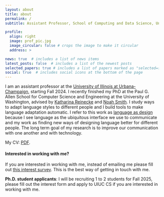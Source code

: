 ```yaml
---
layout: about
title: about
permalink: /
subtitle: Assistant Professor, School of Computing and Data Science, University of Illinois Urbana Champaign

profile:
  align: right
  image: prof_pic.jpg
  image_circular: false # crops the image to make it circular
  address: >

news: true  # includes a list of news items
latest_posts: false  # includes a list of the newest posts
selected_papers: true # includes a list of papers marked as "selected={true}"
social: true  # includes social icons at the bottom of the page
---
```


I am an assistant professor at the [University of Illinois at Urbana-Champaign]("https://cs.illinois.edu/), starting Fall 2024. I recently finished my PhD at the Paul G. Allen School for Computer Science and Engineering at the University of Washington, advised by [Katharina Reinecke](https://homes.cs.washington.edu/~reinecke/) and [Noah Smith](https://homes.cs.washington.edu/~nasmith/). I study ways to adapt language styles to different people and I build tools to make language adaptation automatic. I refer to this work as [language as design](assets/pdf/AugustDissertation.pdf) because I see language as the ubiquitous interface we use to communicate and my work as finding new ways of designing language better for different people. The long term goal of my research is to improve our communication with one another and with technology. 


My CV: [PDF](assets/pdf/August_CV.pdf).

#### Interested in working with me? 

If you are interested in working with me, instead of emailing me please fill out [this interest survey](https://forms.gle/5h8HPEsdm6DBsLwy9). This is the best way of getting in touch with me.


**Ph.D. student applicants**: I will be recruiting 1 to 2 students for Fall 2025, please fill out the interest form and apply to UIUC CS if you are interested in working with me.





<!-- Originally intending a Cognitive Science major, but finding myself in a different 'CS' discipline, I've been drawn to my current work through a mixture of Psychology, Design and HCI research at Tufts University, where I worked with Professors <a href="https://www.cs.tufts.edu/~jacob/" target="_blank"> Rob Jacob</a>,<a href="http://www.cs.tufts.edu/~remco/" target="_blank"> Remco Chang</a>, <a href="https://ase.tufts.edu/psychology/people/thomas/" target="_blank">Ayanna Thomas</a>, and<a href="https://engineering.tufts.edu/people/faculty/ronald-lasser" target="_blank"> Ron Lasser</a>.  -->

<!-- 

Write your biography here. Tell the world about yourself. Link to your favorite [subreddit](http://reddit.com). You can put a picture in, too. The code is already in, just name your picture `prof_pic.jpg` and put it in the `img/` folder.

Put your address / P.O. box / other info right below your picture. You can also disable any of these elements by editing `profile` property of the YAML header of your `_pages/about.md`. Edit `_bibliography/papers.bib` and Jekyll will render your [publications page](/al-folio/publications/) automatically.

Link to your social media connections, too. This theme is set up to use [Font Awesome icons](http://fortawesome.github.io/Font-Awesome/) and [Academicons](https://jpswalsh.github.io/academicons/), like the ones below. Add your Facebook, Twitter, LinkedIn, Google Scholar, or just disable all of them. -->
